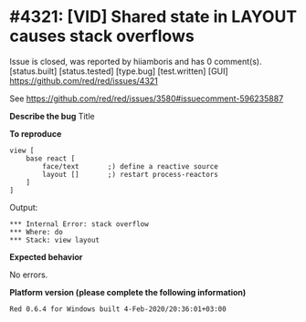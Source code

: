 
#4321: [VID] Shared state in LAYOUT causes stack overflows
================================================================================
Issue is closed, was reported by hiiamboris and has 0 comment(s).
[status.built] [status.tested] [type.bug] [test.written] [GUI]
<https://github.com/red/red/issues/4321>

See https://github.com/red/red/issues/3580#issuecomment-596235887

**Describe the bug**
Title

**To reproduce**
```
view [
	base react [
		face/text		;) define a reactive source
		layout []		;) restart process-reactors
	]
]
```
Output:
```
*** Internal Error: stack overflow
*** Where: do
*** Stack: view layout  
```

**Expected behavior**

No errors.

**Platform version (please complete the following information)**
```
Red 0.6.4 for Windows built 4-Feb-2020/20:36:01+03:00
```



